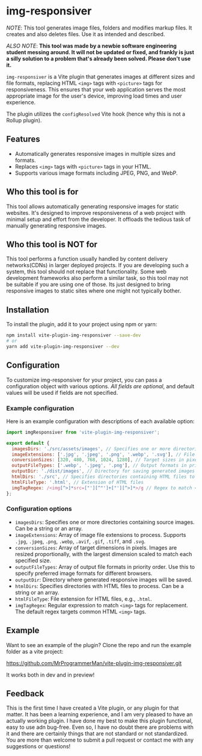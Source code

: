 # img-responsiver

*NOTE*: This tool generates image files, folders and modifies markup files.
It creates and also deletes files.
Use it as intended and described.

*ALSO NOTE*: **This tool was made by a newbie software engineering student messing around. It will not be updated or fixed, and frankly is just a silly solution to a problem that's already been solved. Please don't use it.**

`img-responsiver` is a Vite plugin that generates images at different sizes and file formats, replacing HTML `<img>` tags with `<picture>` tags for responsiveness. This ensures that your web application serves the most appropriate image for the user's device, improving load times and user experience.

The plugin utilizes the `configResolved` Vite hook (hence why this is not a Rollup plugin).

## Features

- Automatically generates responsive images in multiple sizes and formats.
- Replaces `<img>` tags with `<picture>` tags in your HTML.
- Supports various image formats including JPEG, PNG, and WebP.

## Who this tool is for

This tool allows automatically generating responsive images for static websites.
It's designed to improve responsiveness of a web project with minimal setup and effort from the developer.
It offloads the tedious task of manually generating responsive images.

## Who this tool is NOT for

This tool performs a function usually handled by content delivery networks(CDNs) in larger deployed projects.
If you are developing such a system, this tool should not replace that functionality.
Some web development frameworks also perform a similar task, so this tool may not be suitable if you are using one of those. Its just designed to bring responsive images to static sites where one might not typically bother.

## Installation

To install the plugin, add it to your project using npm or yarn:

```sh
npm install vite-plugin-img-responsiver --save-dev
# or
yarn add vite-plugin-img-responsiver --dev
```

## Configuration
To customize img-responsiver for your project, you can pass a configuration object with various options.
*All fields are optional*, and default values will be used if fields are not specified.

### Example configuration
Here is an example configuration with descriptions of each available option:
```javascript
import imgResponsiver from 'vite-plugin-img-responsiver';

export default {
  imagesDirs: './src/assets/images', // Specifies one or more directories for source images
  imageExtensions: ['.jpg', '.jpeg', '.png', '.webp', '.svg'], // File types to process
  conversionSizes: [320, 480, 768, 1024, 1280], // Target sizes in pixels for responsive images
  outputFileTypes: ['.webp', '.jpeg', '.png'], // Output formats in priority order
  outputDir: './dist/images', // Directory for saving generated images
  htmlDirs: './src', // Specifies directories containing HTML files to process
  htmlFileType: '.html', // Extension of HTML files
  imgTagRegex: /<img[^>]*src=["'][^"']+["'][^>]*>/g // Regex to match <img> tags for replacement
};
```

### Configuration options
- `imagesDirs`: Specifies one or more directories containing source images. Can be a string or an array.
- `imageExtensions`: Array of image file extensions to process. Supports `.jpg`, `.jpeg`, `.png`, `.webp`, `.avif`, `.gif`, `.tiff`, and `.svg`.
- `conversionSizes`: Array of target dimensions in pixels. Images are resized proportionally, with the largest dimension scaled to match each specified size.
- `outputFileTypes`: Array of output file formats in priority order. Use this to specify preferred image formats for different browsers.
- `outputDir`: Directory where generated responsive images will be saved.
- `htmlDirs`: Specifies directories with HTML files to process. Can be a string or an array.
- `htmlFileType`: File extension for HTML files, e.g., `.html`.
- `imgTagRegex`: Regular expression to match `<img>` tags for replacement. The default regex targets common HTML `<img>` tags.

## Example
Want to see an example of the plugin?
Clone the repo and run the example folder as a vite project:

https://github.com/MrProgrammerMan/vite-plugin-img-responsiver.git

It works both in dev and in preview!

## Feedback
This is the first time I have created a Vite plugin, or any plugin for that matter.
It has been a learning experience, and I am very pleased to have an actually working plugin.
I have done my best to make this plugin functional, easy to use adn bug-free. Even so, I have no doubt there are problems with it and there are certainly things that are not standard or not standardized. You are more than welcome to submit a pull request or contact me with any suggestions or questions!
